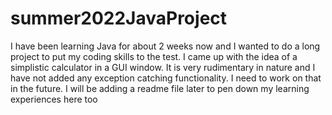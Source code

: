 # summer2022JavaProject
I have been learning Java for about 2 weeks now and I wanted to do a long project to put my coding skills to the test. I came up with the idea of a simplistic calculator in a GUI window. It is very rudimentary in nature and I have not added any exception catching functionality. I need to work on that in the future. I will be adding a readme file later to pen down my learning experiences here too
